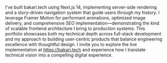I've built bakari.tech using Next.js 14, implementing server-side rendering and a story-driven navigation system that guide users through my history. I leverage Framer Motion for performant animations, optimized image delivery, and comprehensive SEO implementation—demonstrating the kind of scalable frontend architecture I bring to production systems. This portfolio showcases both my technical depth across full-stack development and my approach to building user-centric products that balance engineering excellence with thoughtful design. I invite you to explore the live implementation at https://bakari.tech and experience how I translate technical vision into a compelling digital experience.
